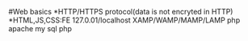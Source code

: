 #Web basics
*HTTP/HTTPS protocol(data is not encryted in HTTP)
*HTML,JS,CSS:FE
127.0.01/localhost
XAMP/WAMP/MAMP/LAMP
php
apache
my sql
php 